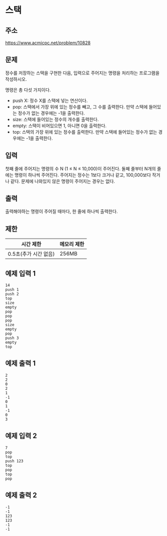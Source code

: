 # 스택

## 주소
https://www.acmicpc.net/problem/10828

## 문제
정수를 저장하는 스택을 구현한 다음, 입력으로 주어지는 명령을 처리하는 프로그램을 작성하시오.

명령은 총 다섯 가지이다.

- push X: 정수 X를 스택에 넣는 연산이다.
- pop: 스택에서 가장 위에 있는 정수를 빼고, 그 수를 출력한다. 만약 스택에 들어있는 정수가 없는 경우에는 -1을 출력한다.
- size: 스택에 들어있는 정수의 개수를 출력한다.
- empty: 스택이 비어있으면 1, 아니면 0을 출력한다.
- top: 스택의 가장 위에 있는 정수를 출력한다. 만약 스택에 들어있는 정수가 없는 경우에는 -1을 출력한다.

## 입력
첫째 줄에 주어지는 명령의 수 N (1 ≤ N ≤ 10,000)이 주어진다. 둘째 줄부터 N개의 줄에는 명령이 하나씩 주어진다. 주어지는 정수는 1보다 크거나 같고, 100,000보다 작거나 같다. 문제에 나와있지 않은 명령이 주어지는 경우는 없다.

## 출력
출력해야하는 명령이 주어질 때마다, 한 줄에 하나씩 출력한다.

## 제한
| 시간 제한 | 메모리 제한 |
| ------ | ------ |
| 0.5초(추가 시간 없음) | 256MB |

## 예제 입력 1
``` plaintext 
14
push 1
push 2
top
size
empty
pop
pop
pop
size
empty
pop
push 3
empty
top
```
## 예제 출력 1
``` plaintext 
2
2
0
2
1
-1
0
1
-1
0
3
```
## 예제 입력 2
``` plaintext 
7
pop
top
push 123
top
pop
top
pop
```
## 예제 출력 2
``` plaintext 
-1
-1
123
123
-1
-1
```
